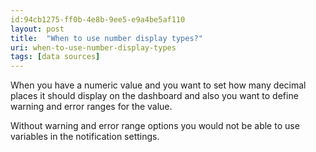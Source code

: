 ```yaml
---
id:94cb1275-ff0b-4e8b-9ee5-e9a4be5af110
layout: post
title:  "When to use number display types?"
uri: when-to-use-number-display-types
tags: [data sources]
---
```


When you have a numeric value and you want to set how many decimal places it should display on the dashboard and also you want to define warning and error ranges for the value.

<!--more-->

Without warning and error range options you would not be able to use variables in the notification settings.
